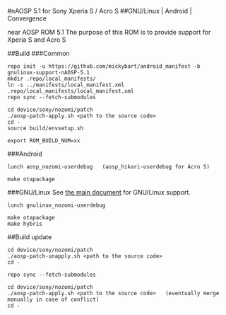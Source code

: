 #nAOSP 5.1 for Sony Xperia S / Acro S
##GNU/Linux | Android | Convergence

near AOSP ROM 5.1
The purpose of this ROM is to provide support for Xperia S and Acro S

##Build
###Common

```
repo init -u https://github.com/mickybart/android_manifest -b gnulinux-support-nAOSP-5.1
mkdir .repo/local_manifests/
ln -s ../manifests/local_manifest.xml .repo/local_manifests/local_manifest.xml
repo sync --fetch-submodules

cd device/sony/nozomi/patch
./aosp-patch-apply.sh <path to the source code>
cd -
source build/envsetup.sh

export ROM_BUILD_NUM=xx
```

###Android
```
lunch aosp_nozomi-userdebug   (aosp_hikari-userdebug for Acro S)

make otapackage
```

###GNU/Linux
See [the main document](https://github.com/mickybart/gnulinux_support/tree/master/Docs/main.md) for GNU/Linux support.
```
lunch gnulinux_nozomi-userdebug

make otapackage
make hybris
```

##Build update
```
cd device/sony/nozomi/patch
./aosp-patch-unapply.sh <path to the source code>
cd -

repo sync --fetch-submodules

cd device/sony/nozomi/patch
./aosp-patch-apply.sh <path to the source code>   (eventually merge manually in case of conflict)
cd -
```

